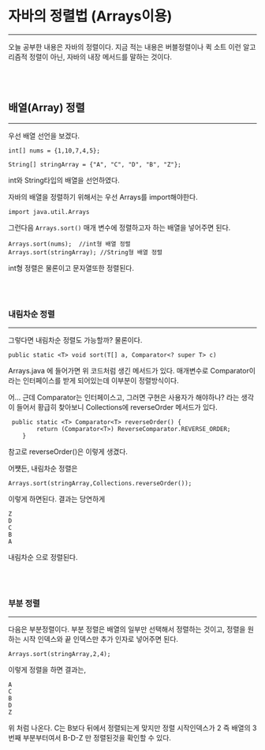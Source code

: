 # 자바의 정렬법 (Arrays이용)


--- 
오늘 공부한 내용은 자바의 정렬이다. 지금 적는 내용은 버블정렬이나 퀵 소트 이런 알고리즘적 정렬이 아닌, 자바의 내장 메서드를 말하는 것이다.


<br><br>

## 배열(Array) 정렬


---

우선 배열 선언을 보겠다.

````
int[] nums = {1,10,7,4,5};

String[] stringArray = {"A", "C", "D", "B", "Z"};
````

int와 String타입의 배열을 선언하였다.

자바의 배열을 정렬하기 위해서는 우선 Arrays를 import해야한다.

````
import java.util.Arrays
````

그런다음 ````Arrays.sort()```` 매개 변수에 정렬하고자 하는 배열을 넣어주면 된다.
````
Arrays.sort(nums);  //int형 배열 정렬
Arrays.sort(stringArray); //String형 배열 정렬
````
int형 정렬은 물론이고 문자열또한 정렬된다.

<br><br>

### 내림차순 정렬

---
그렇다면 내림차순 정렬도 가능할까? 물론이다.

````
public static <T> void sort(T[] a, Comparator<? super T> c)
````
Arrays.java 에 들어가면 위 코드처럼 생긴 메서드가 있다. 매개변수로 Comparator이라는 인터페이스를 받게 되어있는데
이부분이 정렬방식이다.

어... 근데 Comparator는 인터페이스고, 그러면 구현은 사용자가 해야하나? 라는 생각이 들어서 황급히 찾아보니 
Collections에 reverseOrder 메서드가 있다.
````
 public static <T> Comparator<T> reverseOrder() {
        return (Comparator<T>) ReverseComparator.REVERSE_ORDER;
    }
````
참고로 reverseOrder()은 이렇게 생겼다.

어쩃든, 내림차순 정렬은 
````
Arrays.sort(stringArray,Collections.reverseOrder());
````
이렇게 하면된다. 결과는 당연하게
````
Z
D
C
B
A
````
내림차순 으로 정렬된다.

<br><br>

### 부분 정렬

---

다음은 부분정렬이다. 부분 정렬은 배열의 일부만 선택해서 정렬하는 것이고, 정렬을 원하는 시작 인덱스와 끝 인덱스만 추가 인자로 넣어주면 된다.
````
Arrays.sort(stringArray,2,4);
````
이렇게 정렬을 하면 결과는,

````
A
C
B
D
Z
````
위 처럼 나온다. C는 B보다 뒤에서 정렬되는게 맞지만 정렬 시작인덱스가 2 즉 배열의 3번째 부분부터여서 B-D-Z 만 정렬된것을 확인할 수 있다.